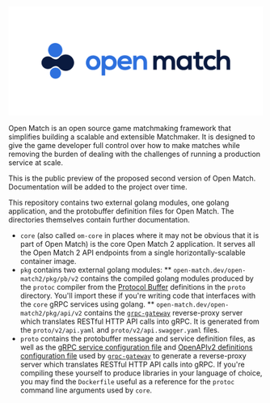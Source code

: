 ![Open Match](https://github.com/googleforgames/open-match-docs/blob/master/site/static/images/logo-with-name.png)

Open Match is an open source game matchmaking framework that simplifies building
a scalable and extensible Matchmaker. It is designed to give the game developer
full control over how to make matches while removing the burden of dealing with
the challenges of running a production service at scale.

This is the public preview of the proposed second version of Open Match. Documentation will be added to the project over time.

This repository contains two external golang modules, one golang application, and the protobuffer definition files for Open Match. The directories themselves contain further documentation.

* `core` (also called `om-core` in places where it may not be obvious that it is part of Open Match) is the core Open Match 2 application. It serves all the Open Match 2 API endpoints from a single horizontally-scalable container image.
* `pkg` contains two external golang modules:
** `open-match.dev/open-match2/pkg/pb/v2` contains the compiled golang modules produced by the `protoc` compiler from the [Protocol Buffer](https://protobuf.dev/) definitions in the `proto` directory. You'll import these if you're writing code that interfaces with the `core` gRPC services using golang. 
** `open-match.dev/open-match2/pkg/api/v2` contains the [`grpc-gateway`](https://github.com/grpc-ecosystem/grpc-gateway) reverse-proxy server which translates RESTful HTTP API calls into gRPC. It is generated from the `proto/v2/api.yaml` and `proto/v2/api.swagger.yaml` files.
* `proto` contains the protobuffer message and service definition files, as well as the [gRPC service configuration file](https://cloud.google.com/endpoints/docs/grpc/grpc-service-config) and [OpenAPIv2 definitions configuration file](https://grpc-ecosystem.github.io/grpc-gateway/docs/mapping/customizing_openapi_output/) used by [`grpc-gateway`](https://github.com/grpc-ecosystem/grpc-gateway) to generate a reverse-proxy server which translates RESTful HTTP API calls into gRPC. If you're compiling these yourself to produce libraries in your language of choice, you may find the `Dockerfile` useful as a reference for the `protoc` command line arguments used by `core`.
